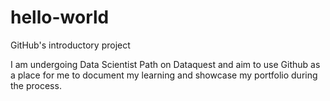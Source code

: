 # hello-world
GitHub's introductory project

I am undergoing Data Scientist Path on Dataquest and aim to use Github as a place for me to document my learning and showcase my portfolio during the process.
